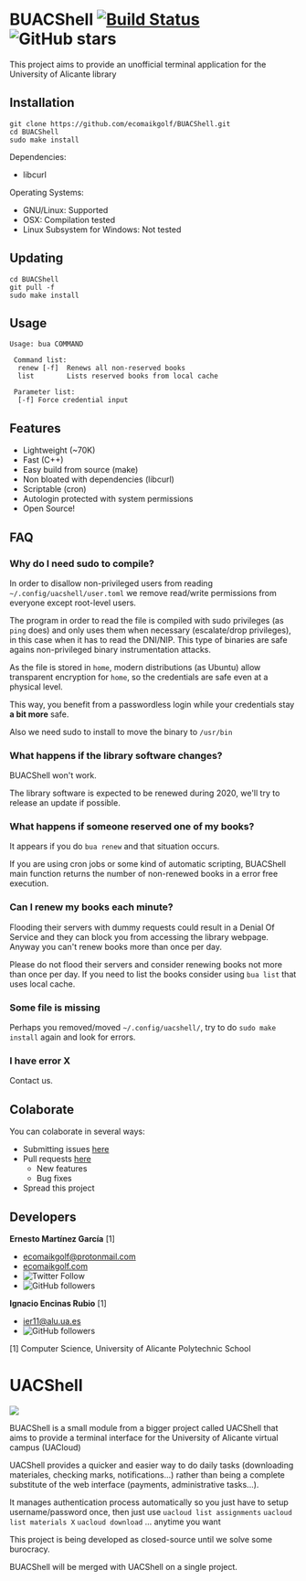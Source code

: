 # BUACShell [![Build Status](https://travis-ci.com/ecomaikgolf/BUACShell.svg?branch=master)](https://travis-ci.com/ecomaikgolf/BUACShell) ![GitHub stars](https://img.shields.io/github/stars/ecomaikgolf/BUACShell?style=social)
This project aims to provide an unofficial terminal application for the University of Alicante library

## Installation
```
git clone https://github.com/ecomaikgolf/BUACShell.git
cd BUACShell
sudo make install
```
Dependencies: 
 * libcurl

Operating Systems:
 * GNU/Linux: Supported
 * OSX: Compilation tested
 * Linux Subsystem for Windows: Not tested

## Updating
```
cd BUACShell
git pull -f
sudo make install
```
## Usage
```
Usage: bua COMMAND

 Command list:
  renew [-f]  Renews all non-reserved books
  list        Lists reserved books from local cache

 Parameter list:
  [-f] Force credential input
 ```

## Features
* Lightweight (~70K)
* Fast (C++)
* Easy build from source (make)
* Non bloated with dependencies (libcurl)
* Scriptable (cron)
* Autologin protected with system permissions
* Open Source!

## FAQ
### Why do I need sudo to compile?
In order to disallow non-privileged users from reading `~/.config/uacshell/user.toml` we remove read/write permissions from everyone except root-level users.

The program in order to read the file is compiled with sudo privileges (as `ping` does) and only uses them when necessary (escalate/drop privileges), in this case when it has to read the DNI/NIP. This type of binaries are safe agains non-privileged binary instrumentation attacks.

As the file is stored in `home`, modern distributions (as Ubuntu) allow transparent encryption for `home`, so the credentials are safe even at a physical level.

This way, you benefit from a passwordless login while your credentials stay **a bit more** safe.

Also we need sudo to install to move the binary to `/usr/bin`
### What happens if the library software changes?
BUACShell won't work.

The library software is expected to be renewed during 2020, we'll try to release an update if possible.

### What happens if someone reserved one of my books?
It appears if you do `bua renew` and that situation occurs.

If you are using cron jobs or some kind of automatic scripting, BUACShell main function returns the number of non-renewed books in a error free execution.

### Can I renew my books each minute?
Flooding their servers with dummy requests could result in a Denial Of Service and they can block you from accessing the library webpage. Anyway you can't renew books more than once per day.

Please do not flood their servers and consider renewing books not more than once per day. If you need to list the books consider using `bua list` that uses local cache.

### Some file is missing
Perhaps you removed/moved `~/.config/uacshell/`, try to do `sudo make install` again and look for errors.

### I have error X
Contact us.

## Colaborate
You can colaborate in several ways:
* Submitting issues [here](https://github.com/ecomaikgolf/BUACShell/issues)
* Pull requests [here](https://github.com/ecomaikgolf/BUACShell/pulls)
  * New features
  * Bug fixes
* Spread this project

## Developers
**Ernesto Martínez García** [1]
 * ecomaikgolf@protonmail.com
 * [ecomaikgolf.com](ecomaikgolf.com)
 * ![Twitter Follow](https://img.shields.io/twitter/follow/ecomaikgolf?style=social)
 * ![GitHub followers](https://img.shields.io/github/followers/ecomaikgolf?style=social)

**Ignacio Encinas Rubio** [1]
 * ier11@alu.ua.es
 * ![GitHub followers](https://img.shields.io/github/followers/IEncinas10?style=social)
 
[1] Computer Science, University of Alicante Polytechnic School

# UACShell
![](https://drive.ecomaikgolf.com/Public/UACShell/banner.png)   

BUACShell is a small module from a bigger project called UACShell that aims to provide a terminal interface for the University of Alicante virtual campus (UACloud)

UACShell provides a quicker and easier way to do daily tasks (downloading materiales, checking marks, notifications...) rather than being a complete substitute of the web interface (payments, administrative tasks...).

It manages authentication process automatically so you just have to setup username/password once, then just use `uacloud list assignments` `uacloud list materials X` `uacloud download` ... anytime you want

This project is being developed as closed-source until we solve some burocracy.

BUACShell will be merged with UACShell on a single project.
